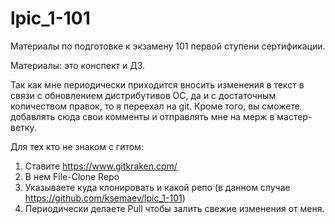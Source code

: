 # lpic_1-101
Материалы по подготовке к экзамену 101 первой ступени сертификации.

Материалы: это конспект и ДЗ.

Так как мне периодически приходится вносить изменения в текст в связи с обновлением дистрибутивов ОС, да и с достаточным количеством правок, то я переехал на git.
Кроме того, вы сможете добавлять сюда свои комменты и отправлять мне на мерж в мастер-ветку.


Для тех кто не знаком с гитом:
1) Ставите https://www.gitkraken.com/
2) В нем File-Clone Repo
3) Указываете куда клонировать и какой репо (в данном случае https://github.com/ksemaev/lpic_1-101)
4) Периодически делаете Pull чтобы залить свежие изменения от меня.
